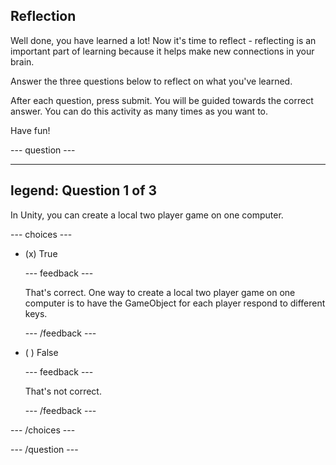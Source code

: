 ## Reflection

Well done, you have learned a lot! Now it's time to reflect - reflecting is an important part of learning because it helps make new connections in your brain.

Answer the three questions below to reflect on what you've learned.

After each question, press submit. You will be guided towards the correct answer. You can do this activity as many times as you want to.

Have fun!

--- question ---

---
legend: Question 1 of 3
---


In Unity, you can create a local two player game on one computer.

--- choices ---

- (x) True

  --- feedback ---

  That's correct. One way to create a local two player game on one computer is to have the GameObject for each player respond to different keys.

  --- /feedback ---
  
- ( ) False

  --- feedback ---

  That's not correct. 

  --- /feedback ---

--- /choices ---

--- /question ---
